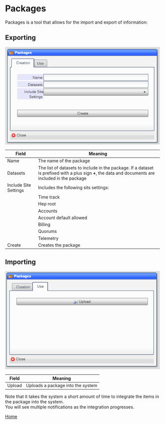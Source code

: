 # Packages

Packages is a tool that allows for the import and export of information:

## Exporting

![image](images/Package1.png)

|Field|Meaning|
|-|-|
|Name|The name of the package|
|Datasets|The list of datasets to include in the package.  If a dataset is prefixed with a plus sign ***+***, the data and documents are included in the package|
|Include Site Settings|Includes the following sits settings:|
||Time track|
||Hep root|
||Accounts|
||Account default allowed|
||Billing|
||Quorums|
||Telemetry|
|Create|Creates the package|

## Importing

![image](images/Package2.png)

|Field|Meaning|
|-|-|
|Upload|Uploads a package into the system|

Note that it takes the system a short amount of time to integrate the items in the package into the system.  
You will see multiple notifications as the integration progresses.

[Home](../README.md)
